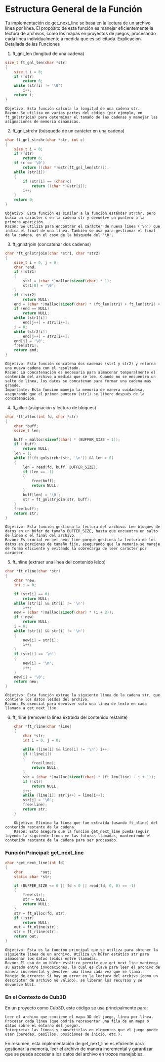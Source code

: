 # Estructura General de la Función

Tu implementación de get_next_line se basa en la lectura de un archivo línea por línea. El propósito de esta función es manejar eficientemente la lectura de archivos, como los mapas en proyectos de juegos, procesando cada línea individualmente a medida que es solicitada.
Explicación Detallada de las Funciones

1. ft_gnl_len (longitud de una cadena)
```c
size_t ft_gnl_len(char *str)
{
    size_t i = 0;
    if (!str) 
        return 0;
    while (str[i] != '\0') 
        i++;
    return i;
}
```
    Objetivo: Esta función calcula la longitud de una cadena str.
    Razón: Se utiliza en varias partes del código (por ejemplo, en ft_gnlstrjoin) para determinar el tamaño de las cadenas y manejar las asignaciones de memoria dinámicas.

2. ft_gnl_strchr (búsqueda de un carácter en una cadena)
```c
char ft_gnl_strchr(char *str, int c)
{
    size_t i = 0;
    if (!str) 
        return 0;
    if (c == '\0') 
        return ((char *)&str[ft_gnl_len(str)]);
    while (str[i]) 
    {
        if (str[i] == (char)c) 
            return ((char *)&str[i]);
        i++;
    }
    return 0;
}
```
    Objetivo: Esta función es similar a la función estándar strchr, pero busca un carácter c en la cadena str y devuelve un puntero a la primera aparición.
    Razón: Se utiliza para encontrar el carácter de nueva línea ('\n') que indica el final de una línea. También se usa para gestionar el final de la cadena, en el caso de la búsqueda del '\0'.

3. ft_gnlstrjoin (concatenar dos cadenas)
```c
char *ft_gnlstrjoin(char *str1, char *str2)
{
    size_t i = 0, j = 0;
    char *end;
    if (!str1) 
    {
        str1 = (char *)malloc(sizeof(char) * 1);
        str1[0] = '\0';
    }
    if (!str2) 
        return NULL;
    end = (char *)malloc(sizeof(char) * (ft_len(str1) + ft_len(str2) + 1));
    if (end == NULL) 
        return NULL;
    while (str1[i]) 
        end[j++] = str1[i++];
    i = 0;
    while (str2[i]) 
        end[j++] = str2[i++];
    end[j] = '\0';
    free(str1);
    return end;
}
```
    Objetivo: Esta función concatena dos cadenas (str1 y str2) y retorna una nueva cadena con el resultado.
    Razón: La concatenación es necesaria para almacenar temporalmente el contenido del archivo a medida que se lee. Cuando no se encuentra un salto de línea, los datos se concatenan para formar una cadena más grande.
    Importante: Esta función maneja la memoria de manera cuidadosa, asegurando que el primer puntero (str1) se libere después de la concatenación.

4. ft_alloc (asignación y lectura de bloques)
```c
char *ft_alloc(int fd, char *str)
{
    char *buff;
    ssize_t len;

    buff = malloc(sizeof(char) * (BUFFER_SIZE + 1));
    if (!buff) 
        return NULL;
    len = 1;
    while (!(ft_gnlstrchr(str, '\n')) && len > 0) 
    {
        len = read(fd, buff, BUFFER_SIZE);
        if (len == -1) 
        {
            free(buff);
            return NULL;
        }
        buff[len] = '\0';
        str = ft_gnlstrjoin(str, buff);
    }
    free(buff);
    return str;
}
```
    Objetivo: Esta función gestiona la lectura del archivo. Lee bloques de datos en un búfer de tamaño BUFFER_SIZE, hasta que encuentra un salto de línea o el final del archivo.
    Razón: Es crucial en get_next_line porque gestiona la lectura de los datos en porciones de tamaño fijo, asegurando que la memoria se maneje de forma eficiente y evitando la sobrecarga de leer carácter por carácter.

5. ft_nline (extraer una línea del contenido leído)
```c
char *ft_nline(char *str)
{
    char *new;
    int i = 0;

    if (str[i] == 0) 
        return NULL;
    while (str[i] && str[i] != '\n') 
        i++;
    new = (char *)malloc(sizeof(char) * (i + 2));
    if (!new) 
        return NULL;
    i = 0;
    while (str[i] && str[i] != '\n') 
    {
        new[i] = str[i];
        i++;
    }
    if (str[i] == '\n') 
    {
        new[i] = '\n';
        i++;
    }
    new[i] = '\0';
    return new;
}
```
    Objetivo: Esta función extrae la siguiente línea de la cadena str, que contiene los datos leídos del archivo.
    Razón: Es esencial para devolver solo una línea de texto en cada llamada a get_next_line.

6. ft_rline (remover la línea extraída del contenido restante)
```c
    char *ft_rline(char *line)
    {
        char *str;
        int i = 0, j = 0;

        while (line[i] && line[i] != '\n') i++;
        if (!line[i]) 
        {
            free(line);
            return NULL;
        }
        str = (char *)malloc(sizeof(char) * (ft_len(line) - i + 1));
        if (!str) 
            return NULL;
        i++;
        while (line[i]) str[j++] = line[i++];
        str[j] = '\0';
        free(line);
        return str;
    }
```
        Objetivo: Elimina la línea que fue extraída (usando ft_nline) del contenido restante de la cadena.
        Razón: Esto asegura que la función get_next_line pueda seguir leyendo la siguiente línea en las futuras llamadas, manteniendo el contenido restante de la cadena para ser procesado.

### Función Principal: get_next_line
```c
char *get_next_line(int fd)
{
    char        *out;
    static char *str;

    if (BUFFER_SIZE <= 0 || fd < 0 || read(fd, 0, 0) == -1) 
    {
        free(str);
        str = NULL;
        return NULL;
    }
    str = ft_alloc(fd, str);
    if (!str) 
        return NULL;
    out = ft_nline(str);
    str = ft_rline(str);
    return out;
}
```
    Objetivo: Esta es la función principal que se utiliza para obtener la siguiente línea de un archivo. Utiliza un búfer estático str para almacenar los datos leídos entre llamadas.
    Razón: El uso de un búfer estático permite que get_next_line mantenga su estado entre invocaciones, lo cual es clave para leer el archivo de manera incremental y devolver una línea cada vez que se llama.
    Manejo de errores: Si hay un error en la lectura del archivo (como un descriptor de archivo no válido), se liberan los recursos y se devuelve NULL.

### En el Contexto de Cub3D

En un proyecto como Cub3D, este código se usa principalmente para:

    Leer el archivo que contiene el mapa 3D del juego, línea por línea.
    Procesar cada línea (que podría representar una fila de un mapa o datos sobre el entorno del juego).
    Interpretar las líneas y convertirlas en elementos que el juego puede usar (paredes, pasillos, posiciones de inicio, etc.).

En resumen, esta implementación de get_next_line es eficiente para gestionar la memoria, leer el archivo de manera incremental y garantizar que se pueda acceder a los datos del archivo en trozos manejables.
